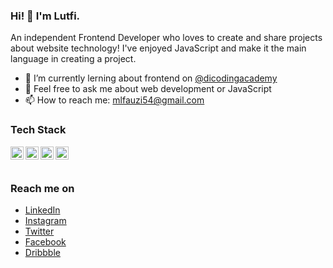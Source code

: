 ### Hi! 👋 I'm Lutfi.

An independent Frontend Developer who loves to create and share projects about website technology! I've enjoyed JavaScript and make it the main language in creating a project.

- 🔭 I’m currently lerning about frontend on <a href="https://github.com/dicodingacademy">@dicodingacademy</a>
- 💬 Feel free to ask me about web development or JavaScript
- 📫 How to reach me: mlfauzi54@gmail.com

### Tech Stack
  <a href="#"><img align="left" alt="JavaScript" title="JavaScript" width="21px" src="https://upload.wikimedia.org/wikipedia/commons/9/99/Unofficial_JavaScript_logo_2.svg" /></a>
  <a href="https://nodejs.org/"><img align="left" alt="NodeJS" title="NodeJS" width="21px" src="https://seeklogo.com/images/N/nodejs-logo-FBE122E377-seeklogo.com.png" /></a>
  <a href="https://reactjs.org/"><img align="left" alt="React" title="React" width="21px" src="https://cdn.worldvectorlogo.com/logos/react-2.svg" /></a>
  <a href="https://hapi.dev/"><img align="left" alt="Hapi" title="Hapi (NodeJS HTTP Framework)" width="21px" src="https://avatars.githubusercontent.com/u/3774533?s=200&v=4" /></a>
  <br>
  <br>

### Reach me on
- <a href="https://linkedin.com/in/mohlutfifauzi/">LinkedIn</a>
- <a href="https://instagram.com/mohlutfifauzi/">Instagram</a>
- <a href="https://twitter.com/MohLutfiFauzi">Twitter</a>
- <a href="https://facebook.com/MohLutfiFauzii/">Facebook</a>
- <a href="https://dribbble.com/MohLutfiFauzi">Dribbble</a>

